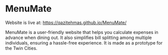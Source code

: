 # MenuMate
Website is live at: https://qazitehmas.github.io/MenuMate/

MenuMate is a user-friendly website that helps you calculate expenses in advance when dining out. It also simplifies bill splitting among multiple individuals, ensuring a hassle-free experience.
It is made as a prototype for the Twin Cities.
